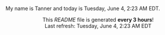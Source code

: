My name is Tanner and today is Tuesday, June 4, 2:23 AM EDT.

<p align="center">This <i>README</i> file is generated <b>every 3 hours</b>!</br>Last refresh: Tuesday, June 4, 2:23 AM EDT<br /></p>
